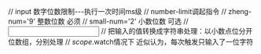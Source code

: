 // input 数字位数限制---执行一次时间ms级
// number-limit调起指令
// zheng-num='9' 整数位数 必须
// small-num='2' 小数位数 可选
// <input number-limit zheng-num='9' small-num='2' ng-model="num"/>
// 把输入的值转换成字符串处理：以小数点位分开位数组，分别处理
// $scope.$watch情况下 近似认为，每次触发只输入了一位字符